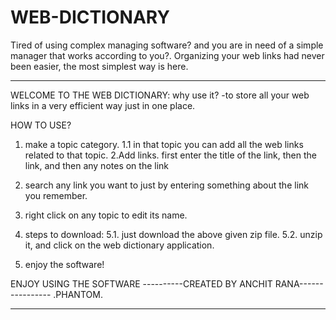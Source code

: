 # WEB-DICTIONARY
Tired of using complex managing software? and you are in need of a simple manager that works according to you?. Organizing your web links had never been easier, the most simplest way is here.
*****************************************************************************
WELCOME TO THE WEB DICTIONARY:
why use it?
-to store all your web links in a very efficient way just in one place.

HOW TO USE?
1. make a topic category.
	1.1 in that topic you can add all the web links related to that topic.
2.Add links. first enter the title of the link, then the link, and then any notes on the link

3. search any link you want to just by entering something about the link you remember.

4. right click on any topic to edit its name.
5. steps to download:
5.1. just download the above given zip file.
5.2. unzip it, and click on the web dictionary application.
6. enjoy the software!

ENJOY USING THE SOFTWARE
----------CREATED BY ANCHIT RANA----------------
.PHANTOM.
*******************************************************************************
